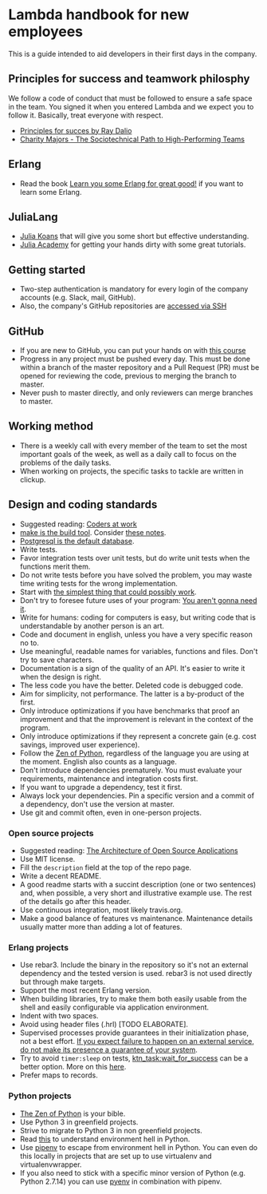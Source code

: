 # Lambda handbook for new employees

This is a guide intended to aid developers in their first days in the company.

## Principles for success and teamwork philosphy

We follow a code of conduct that must be followed to ensure a safe space in the team. You signed it when you entered Lambda and we expect you to follow it. Basically, treat everyone with respect.

* [Principles for succes by Ray Dalio](https://www.youtube.com/embed/B9XGUpQZY38)
* [Charity Majors - The Sociotechnical Path to High-Performing Teams](https://www.youtube.com/watch?v=4lLl5B8Oazw)

## Erlang

* Read the book [Learn you some Erlang for great good!](https://learnyousomeerlang.com/content) if you want to learn some Erlang.

## JuliaLang

* [Julia Koans](https://github.com/lambdaclass/julia_koans) that will give you some short but effective understanding.
* [Julia Academy](https://juliaacademy.com/) for getting your hands dirty with some great tutorials.

## Getting started

* Two-step authentication is mandatory for every login of the company accounts (e.g. Slack, mail, GitHub).
* Also, the company's GitHub repositories are [accessed via SSH](https://docs.github.com/en/github/authenticating-to-github/connecting-to-github-with-ssh)

## GitHub

* If you are new to GitHub, you can put your hands on with [this course](https://lab.github.com/githubtraining/introduction-to-github)
* Progress in any project must be pushed every day. This must be done within a branch of the master repository and a Pull Request (PR) must be opened for reviewing the code, previous to merging the branch to master. 
* Never push to master directly, and only reviewers can merge branches to master.

## Working method

* There is a weekly call with every member of the team to set the most important goals of the week, as well as a daily call to focus on the problems of the daily tasks.
* When working on projects, the specific tasks to tackle are written in clickup.

## Design and coding standards

* Suggested reading: [Coders at work](https://www.amazon.com/Coders-Work-Reflections-Craft-Programming/dp/1430219483)
* [make is the build tool](https://medium.com/@jlouis666/how-to-build-stable-systems-6fe9dcf32fc4#71e8). Consider [these notes](http://gromnitsky.users.sourceforge.net/articles/notes-for-new-make-users/).
* [Postgresql is the default database](https://medium.com/@jlouis666/how-to-build-stable-systems-6fe9dcf32fc4#e398).
* Write tests.
* Favor integration tests over unit tests, but do write unit tests
  when the functions merit them.
* Do not write tests before you have solved the problem, you may waste time writing tests for the wrong implementation.
* Start with [the simplest thing that could possibly work](http://www.artima.com/intv/simplest3.html).
* Don't try to foresee future uses of your program: [You aren't gonna need it](https://martinfowler.com/bliki/Yagni.html).
* Write for humans: coding for computers is easy, but writing code that is understandable by another person is an art.
* Code and document in english, unless you have a very specific reason no to.
* Use meaningful, readable names for variables, functions and files. Don't try to save characters.
* Documentation is a sign of the quality of an API. It's easier to write it when the design is right.
* The less code you have the better. Deleted code is debugged code.
* Aim for simplicity, not performance. The latter is a by-product of the first. 
* Only introduce optimizations if you have benchmarks that proof an improvement and that the improvement is relevant in the context of the program.
* Only introduce optimizations if they represent a concrete gain (e.g. cost savings, improved user experience).
* Follow the [Zen of Python](https://www.python.org/dev/peps/pep-0020/), regardless of the language you are using at the moment. English also counts as a language.
* Don't introduce dependencies prematurely. You must evaluate your requirements, maintenance and integration costs first.
* If you want to upgrade a dependency, test it first.
* Always lock your dependencies. Pin a specific version and a commit of a dependency, don't use the version at master.
* Use git and commit often, even in one-person projects.

### Open source projects

* Suggested reading: [The Architecture of Open Source Applications](http://aosabook.org/en/index.html)
* Use MIT license.
* Fill the `description` field at the top of the repo page.
* Write a decent README.
* A good readme starts with a succint description (one or two sentences) and, when possible, a very short and illustrative example use. The rest of the details go after this header.
* Use continuous integration, most likely travis.org.
* Make a good balance of features vs maintenance. Maintenance details usually matter more than adding a lot of features.

### Erlang projects

* Use rebar3. Include the binary in the repository so it's not an external dependency and the tested version is used. rebar3 is not used directly but through make targets.
* Support the most recent Erlang version.
* When building libraries, try to make them both easily usable from
  the shell and easily configurable via application environment.
* Indent with two spaces.
* Avoid using header files (.hrl) [TODO ELABORATE].
* Supervised processes provide guarantees in their initialization phase, not a best effort. [If you expect failure to happen on an external service, do not make its presence a guarantee of your system](https://ferd.ca/it-s-about-the-guarantees.html).
* Try to avoid `timer:sleep` on tests, [ktn_task:wait_for_success](https://github.com/lambdaclass/erlang-katana/blob/master/src/ktn_task.erl#L28) can be a better option. More on this [here](https://medium.com/erlang-battleground/the-missing-testing-tip-628686ebbbda).
* Prefer maps to records.

### Python projects
* [The Zen of Python](https://www.python.org/dev/peps/pep-0020/) is your bible.
* Use Python 3 in greenfield projects.
* Strive to migrate to Python 3 in non greenfield projects.
* Read [this](https://stackoverflow.com/questions/41573587/what-is-the-difference-between-venv-pyvenv-pyenv-virtualenv-virtualenvwrappe/41573588#41573588) to understand environment hell in Python.
* Use [pipenv](https://github.com/pypa/pipenv) to escape from environment hell in Python. You can even do this locally in projects that are set up to use virtualenv and virtualenvwrapper.
* If you also need to stick with a specific minor version of Python (e.g. Python 2.7.14) you can use [pyenv](https://github.com/pyenv/pyenv) in combination with pipenv.
